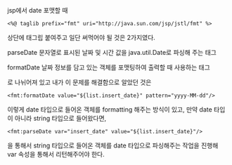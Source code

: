 jsp에서 date 포맷할 때

```
<%@ taglib prefix="fmt" uri="http://java.sun.com/jsp/jstl/fmt" %>
```
상단에 태그립 붙여주고 일단 써먹어야 될 것은 2가지였다.

parseDate
문자열로 표시된 날짜 및 시간 값을 java.util.Date로 파싱해 주는 태그

formatDate
날짜 정보를 담고 있는 객체를 포맷팅하여 출력할 때 사용하는 태그

로 나뉘어져 있고 내가 이 문제를 해결함으로 알았던 것은

```
<fmt:formatDate value="${list.insert_date}" pattern="yyyy-MM-dd"/>
```
이렇게 date 타입으로 들어온 객체를 formatting 해주는 방식이 있고,
만약 date 타입이 아니라 string 타입으로 들어왔다면,
```
<fmt:parseDate var="insert_date" value="${list.insert_date}"/>
```
을 통해서 string 타입으로 들어온 객체를 date 타입으로 파싱해주는 작업을 진행해 var 속성을 통해서 리턴해주어야 한다.